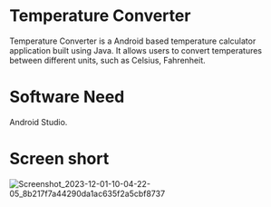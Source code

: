 # Temperature Converter
Temperature Converter is a Android based temperature calculator application built using  Java. It allows users to convert temperatures between different units, such as Celsius, Fahrenheit.
# Software Need
Android Studio.
# Screen short
![Screenshot_2023-12-01-10-04-22-05_8b217f7a44290da1ac635f2a5cbf8737](https://github.com/CodeWithParas/TempConverter/assets/152430886/44168baa-aca0-49b0-b94c-b7f521072f71)
